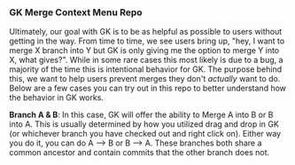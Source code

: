 ### GK Merge Context Menu Repo

Ultimately, our goal with GK is to be as helpful as possible to users without getting in the way. From time to time, we see users bring up, "hey, I want to merge X branch into Y but GK is only giving me the option
to merge Y into X, what gives?". While in some rare cases this most likely is due to a bug, a majority of the time this is intentional behavior for GK. The purpose behind this, we want to help users prevent
merges they don't *actually* want to do. Below are a few cases you can try out in this repo to better understand how the behavior in GK works.

**Branch A & B**:
In this case, GK will offer the ability to Merge A into B or B into A. This is usually determined by how you utilized drag and drop in GK (or whichever branch you have checked out and right click on).
Either way you do it, you can do A --> B or B --> A. These branches both share a common ancestor and contain commits that the other branch does not.